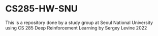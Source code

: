 # CS285-HW-SNU
This is a repository done by a study group at Seoul National University using CS 285 Deep Reinforcement Learning by Sergey Levine 2022

